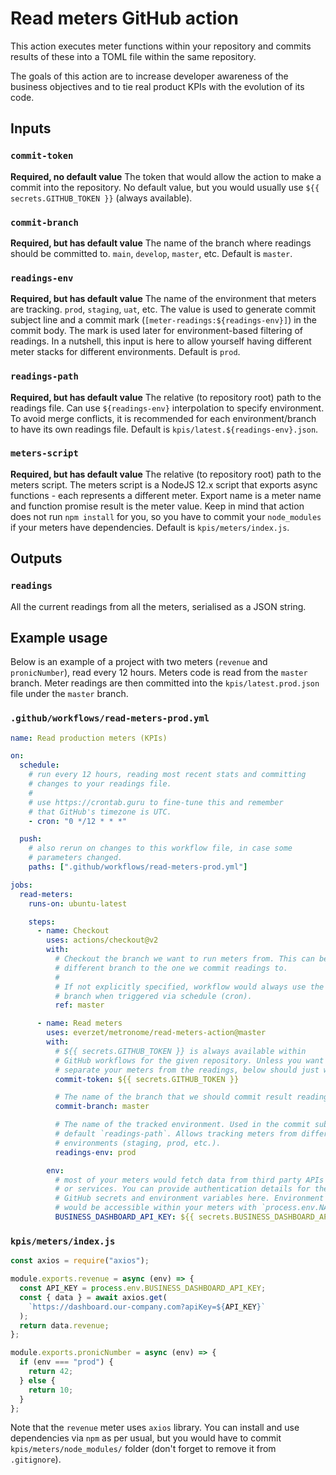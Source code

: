 # Read meters GitHub action

This action executes meter functions within your repository and commits results of these into a
TOML file within the same repository.

The goals of this action are to increase developer awareness of the business objectives and to tie
real product KPIs with the evolution of its code.

## Inputs

### `commit-token`

**Required, no default value** The token that would allow the action to make a commit into the
repository. No default value, but you would usually use `${{ secrets.GITHUB_TOKEN }}` (always
available).

### `commit-branch`

**Required, but has default value** The name of the branch where readings should be committed to.
`main`, `develop`, `master`, etc. Default is `master`.

### `readings-env`

**Required, but has default value** The name of the environment that meters are tracking. `prod`,
`staging`, `uat`, etc. The value is used to generate commit subject line and a commit mark
(`[meter-readings:${readings-env}]`) in the commit body. The mark is used later for
environment-based filtering of readings. In a nutshell, this input is here to allow yourself
having different meter stacks for different environments. Default is `prod`.

### `readings-path`

**Required, but has default value** The relative (to repository root) path to the readings file.
Can use `${readings-env}` interpolation to specify environment. To avoid merge conflicts, it is
recommended for each environment/branch to have its own readings file. Default is
`kpis/latest.${readings-env}.json`.

### `meters-script`

**Required, but has default value** The relative (to repository root) path to the meters script.
The meters script is a NodeJS 12.x script that exports async functions - each represents a
different meter. Export name is a meter name and function promise result is the meter value. Keep
in mind that action does not run `npm install` for you, so you have to commit your `node_modules`
if your meters have dependencies. Default is `kpis/meters/index.js`.

## Outputs

### `readings`

All the current readings from all the meters, serialised as a JSON string.

## Example usage

Below is an example of a project with two meters (`revenue` and `pronicNumber`), read every 12
hours. Meters code is read from the `master` branch. Meter readings are then committed into the
`kpis/latest.prod.json` file under the `master` branch.

### `.github/workflows/read-meters-prod.yml`

```yaml
name: Read production meters (KPIs)

on:
  schedule:
    # run every 12 hours, reading most recent stats and committing
    # changes to your readings file.
    #
    # use https://crontab.guru to fine-tune this and remember
    # that GitHub's timezone is UTC.
    - cron: "0 */12 * * *"

  push:
    # also rerun on changes to this workflow file, in case some
    # parameters changed.
    paths: [".github/workflows/read-meters-prod.yml"]

jobs:
  read-meters:
    runs-on: ubuntu-latest

    steps:
      - name: Checkout
        uses: actions/checkout@v2
        with:
          # Checkout the branch we want to run meters from. This can be a
          # different branch to the one we commit readings to.
          #
          # If not explicitly specified, workflow would always use the default
          # branch when triggered via schedule (cron).
          ref: master

      - name: Read meters
        uses: everzet/metronome/read-meters-action@master
        with:
          # ${{ secrets.GITHUB_TOKEN }} is always available within
          # GitHub workflows for the given repository. Unless you want to
          # separate your meters from the readings, below should just work.
          commit-token: ${{ secrets.GITHUB_TOKEN }}

          # The name of the branch that we should commit result readings to.
          commit-branch: master

          # The name of the tracked environment. Used in the commit subject and
          # default `readings-path`. Allows tracking meters from different
          # environments (staging, prod, etc.).
          readings-env: prod

        env:
          # most of your meters would fetch data from third party APIs
          # or services. You can provide authentication details for these via
          # GitHub secrets and environment variables here. Environment variables
          # would be accessible within your meters with `process.env.NAME_OF_VAR`
          BUSINESS_DASHBOARD_API_KEY: ${{ secrets.BUSINESS_DASHBOARD_API_KEY }}
```

### `kpis/meters/index.js`

```js
const axios = require("axios");

module.exports.revenue = async (env) => {
  const API_KEY = process.env.BUSINESS_DASHBOARD_API_KEY;
  const { data } = await axios.get(
    `https://dashboard.our-company.com?apiKey=${API_KEY}`
  );
  return data.revenue;
};

module.exports.pronicNumber = async (env) => {
  if (env === "prod") {
    return 42;
  } else {
    return 10;
  }
};
```

Note that the `revenue` meter uses `axios` library. You can install and use dependencies via `npm`
as per usual, but you would have to commit `kpis/meters/node_modules/` folder (don't forget to
remove it from `.gitignore`).
